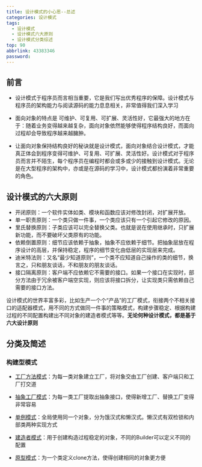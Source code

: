 ```yaml
---
title: 设计模式的小心思--总述
categories: 设计模式
tags:
  - 设计模式
  - 设计模式六大原则
  - 设计模式分类综述
top: 90
abbrlink: 43383346
password:
---
```


## 前言

- 设计模式于程序员而言相当重要，它是我们写出优秀程序的保障。设计模式与程序员的架构能力与阅读源码的能力息息相关，非常值得我们深入学习

<!--more-->

- 面向对象的特点是 可维护、可复用、可扩展、灵活性好，它最强大的地方在于：随着业务变得越来越复杂，面向对象依然能够使得程序结构良好，而面向过程却会导致程序越来越臃肿。

- 让面向对象保持结构良好的秘诀就是设计模式，面向对象结合设计模式，才能真正体会到程序变得可维护、可复用、可扩展、灵活性好。设计模式对于程序员而言并不陌生，每个程序员在编程时都会或多或少的接触到设计模式。无论是在大型程序的架构中，亦或是在源码的学习中，设计模式都扮演着非常重要的角色。


## 设计模式的六大原则

- 开闭原则：一个软件实体如类、模块和函数应该对修改封闭，对扩展开放。
- 单一职责原则：一个类只做一件事，一个类应该只有一个引起它修改的原因。
- 里氏替换原则：子类应该可以完全替换父类。也就是说在使用继承时，只扩展新功能，而不要破坏父类原有的功能。
- 依赖倒置原则：细节应该依赖于抽象，抽象不应依赖于细节。把抽象层放在程序设计的高层，并保持稳定，程序的细节变化由低层的实现层来完成。
- 迪米特法则：又名“最少知道原则”，一个类不应知道自己操作的类的细节，换言之，只和朋友谈话，不和朋友的朋友谈话。
- 接口隔离原则：客户端不应依赖它不需要的接口。如果一个接口在实现时，部分方法由于冗余被客户端空实现，则应该将接口拆分，让实现类只需依赖自己需要的接口方法。


设计模式的世界丰富多彩，比如生产一个个“产品”的工厂模式，衔接两个不相关接口的适配器模式，用不同的方式做同一件事的策略模式，构建步骤稳定、根据构建过程的不同配置构建出不同对象的建造者模式等等。**无论何种设计模式，都是基于六大设计原则**


## 分类及简述

### 构建型模式

-  [工厂方法模式](https://www.jwang.cloud/jwangcloud/655849358/)：为每一类对象建立工厂，将对象交由工厂创建、客户端只和工厂打交道

- [抽象工厂模式](https://www.jwang.cloud/jwangcloud/1943064750/)：为每一类工厂提取出抽象接口，使得新增工厂、替换工厂变得非常容易
- [单例模式](https://www.jwang.cloud/jwangcloud/332919010/)：全局使用同一个对象，分为饿汉式和懒汉式。懒汉式有双检锁和内部类两种实现方式
- [建造者模式](https://www.jwang.cloud/jwangcloud/2797841629/)：用于创建构造过程稳定的对象，不同的Builder可以定义不同的配置
- [原型模式](https://www.jwang.cloud/jwangcloud/1933872641/)：为一个类定义clone方法，使得创建相同的对象更方便